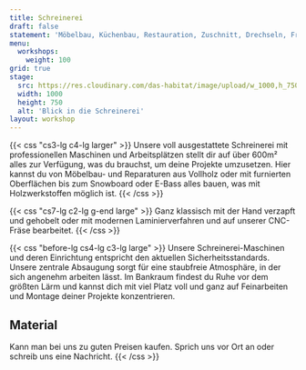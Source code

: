 ```yaml
---
title: Schreinerei
draft: false
statement: 'Möbelbau, Küchenbau, Restauration, Zuschnitt, Drechseln, Fräsen, Furnier, Schleifen, Pressen, Hobeln, und mehr: in der Schreinerei.'
menu:
  workshops:
    weight: 100
grid: true
stage:
  src: https://res.cloudinary.com/das-habitat/image/upload/w_1000,h_750,c_fill,f_auto/website/schreinerei.jpg
  width: 1000
  height: 750
  alt: 'Blick in die Schreinerei'
layout: workshop
---
```


{{< css "cs3-lg c4-lg larger" >}}
Unsere voll ausgestattete Schreinerei mit professionellen Maschinen und Arbeitsplätzen stellt dir auf über 600m² alles zur Verfügung, was du brauchst, um deine Projekte umzusetzen. Hier kannst du von Möbelbau- und Reparaturen aus Vollholz oder mit furnierten Oberflächen bis zum Snowboard oder E-Bass alles bauen, was mit Holzwerkstoffen möglich ist.
{{< /css >}}

{{< css "cs7-lg c2-lg g-end large" >}}
Ganz klassisch mit der Hand verzapft und gehobelt oder mit modernen Laminierverfahren und auf unserer CNC-Fräse bearbeitet.
{{< /css >}}

{{< css "before-lg cs4-lg c3-lg large" >}}
Unsere Schreinerei-Maschinen und deren Einrichtung entspricht den aktuellen Sicherheitsstandards. Unsere zentrale Absaugung sorgt für eine staubfreie Atmosphäre, in der sich angenehm arbeiten lässt. Im Bankraum findest du Ruhe vor dem größten Lärm und kannst dich mit viel Platz voll und ganz auf Feinarbeiten und Montage deiner Projekte konzentrieren.

## Material

Kann man bei uns zu guten Preisen kaufen. Sprich uns vor Ort an oder schreib uns eine Nachricht.
{{< /css >}}
